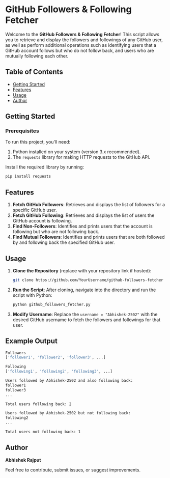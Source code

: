 # GitHub Followers & Following Fetcher

Welcome to the **GitHub Followers & Following Fetcher**! This script allows you to retrieve and display the followers and followings of any GitHub user, as well as perform additional operations such as identifying users that a GitHub account follows but who do not follow back, and users who are mutually following each other.

## Table of Contents

- [Getting Started](#getting-started)
- [Features](#features)
- [Usage](#usage)
- [Author](#author)

## Getting Started

### Prerequisites
To run this project, you'll need:
1. Python installed on your system (version 3.x recommended).
2. The `requests` library for making HTTP requests to the GitHub API.

Install the required library by running:

```bash
pip install requests
```

## Features

1. **Fetch GitHub Followers**: Retrieves and displays the list of followers for a specific GitHub user.
2. **Fetch GitHub Following**: Retrieves and displays the list of users the GitHub account is following.
3. **Find Non-Followers**: Identifies and prints users that the account is following but who are not following back.
4. **Find Mutual Followers**: Identifies and prints users that are both followed by and following back the specified GitHub user.

## Usage

1. **Clone the Repository** (replace with your repository link if hosted):
    ```bash
    git clone https://github.com/YourUsername/github-followers-fetcher
    ```

2. **Run the Script**:
    After cloning, navigate into the directory and run the script with Python:

    ```bash
    python github_followers_fetcher.py
    ```

3. **Modify Username**:
    Replace the `username = "Abhishek-2502"` with the desired GitHub username to fetch the followers and followings for that user.

## Example Output

```bash
Followers
['follower1', 'follower2', 'follower3', ...]

Following
['following1', 'following2', 'following3', ...]

Users followed by Abhishek-2502 and also following back:
follower1
follower3
...

Total users following back: 2

Users followed by Abhishek-2502 but not following back:
following2
...

Total users not following back: 1
```

## Author

**Abhishek Rajput**

Feel free to contribute, submit issues, or suggest improvements.


